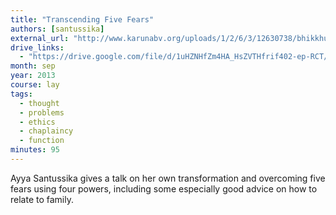 ```yaml
---
title: "Transcending Five Fears"
authors: [santussika]
external_url: "http://www.karunabv.org/uploads/1/2/6/3/12630738/bhikkhuni_santussika_transcending_5_fears.mp3"
drive_links:
  - "https://drive.google.com/file/d/1uHZNHfZm4HA_HsZVTHfrif402-ep-RCT/view?usp=drivesdk"
month: sep
year: 2013
course: lay
tags:
  - thought
  - problems
  - ethics
  - chaplaincy
  - function
minutes: 95
---
```


Ayya Santussika gives a talk on her own transformation and overcoming five fears using four powers, including some especially good advice on how to relate to family.
 